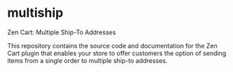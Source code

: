 multiship
=========

Zen Cart: Multiple Ship-To Addresses

This repository contains the source code and documentation for the Zen Cart plugin that enables your store to offer customers the option of sending items from a single order to multiple ship-to addresses.
